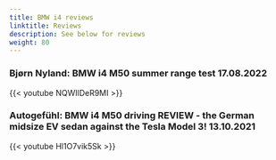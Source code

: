 ```yaml
---
title: BMW i4 reviews
linktitle: Reviews
description: See below for reviews
weight: 80
---
```

### Bjørn Nyland: BMW i4 M50 summer range test 17.08.2022

{{< youtube NQWIlDeR9MI >}}
### Autogefühl: BMW i4 M50 driving REVIEW - the German midsize EV sedan against the Tesla Model 3! 13.10.2021

{{< youtube Hl1O7vik5Sk >}}
